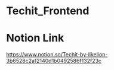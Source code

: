# Techit_Frontend
# Notion Link
https://www.notion.so/Techit-by-likelion-3b6528c2a12140d1b0492586f132f23c
